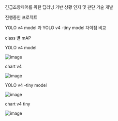 긴급조향제어를 위한 딥러닝 기반 상황 인지 및 판단 기술 개발 

진행중인 프로젝트

YOLO v4 model 과 YOLO v4 -tiny model 차이점 비교

class 별 mAP

YOLO v4 model

![image](https://user-images.githubusercontent.com/88379428/128634053-3b740902-73ed-428e-9606-6ffc965b4d89.png)

chart v4

![image](https://user-images.githubusercontent.com/88379428/128634137-41830143-f1f8-4c4c-a80a-e629bf1cc570.png)


YOLO v4 -tiny model

![image](https://user-images.githubusercontent.com/88379428/128634074-55bd8fad-0f41-46e7-bfc9-d495aa10a38b.png)

chart v4 tiny

![image](https://user-images.githubusercontent.com/88379428/128634159-3ec649d3-e314-4352-a0c7-2c4fc66b1e8e.png)



<!---
ssanggyu95/ssanggyu95 is a ✨ special ✨ repository because its `README.md` (this file) appears on your GitHub profile.
You can click the Preview link to take a look at your changes.
--->
